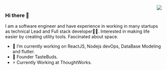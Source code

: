 <img align="right" src="[https://visitor-badge.laobi.icu/badge?page_id=McNickSisto.visitor-badge](https://visitor-badge.laobi.icu/badge?page_id=McNickSisto.visitor-badge)" />


### Hi there 👋

I am a software engineer and have experience in working in many startups as technical Lead and Full stack developer👨‍💻. Interested in making life easier by creating utility tools. Fascinated about space.


- 🔭 I’m currently working on ReactJS, Nodejs devOps, DataBase Modeling and flutter.
- 🍔 Founder TasteBuds.
- ⚡ Currently Working at ThoughtWorks.

